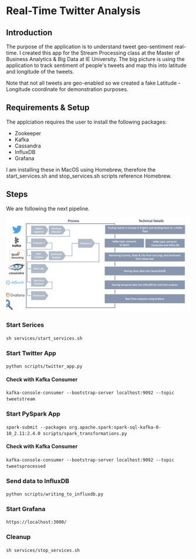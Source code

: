 # Real-Time Twitter Analysis
## Introduction
The purpose of the application is to understand tweet geo-sentiment real-time. I created this app for the Stream Processing class at the Master of Business Analytics & Big Data at IE University. The big picture is using the application to track sentiment of people's tweets and map this into latitude and longitude of the tweets.

Note that not all tweets are geo-enabled so we created a fake Latitude - Longitude coordinate for demonstration purposes.

## Requirements & Setup
The applciation requires the user to install the following packages:
- Zookeeper
- Kafka
- Cassandra
- InfluxDB
- Grafana

I am installing these in MacOS using Homebrew, therefore the start_services.sh and stop_services.sh scripts reference Homebrew. 



## Steps 
We are following the next pipeline.

![Pipeline](https://github.com/stealth-insights/realtime-geosentiment-analysis/blob/master/other/Screen%20Shot%202019-07-04%20at%2019.19.13.png)


### Start Serices
`sh services/start_services.sh`

### Start Twitter App
`python scripts/twitter_app.py`

#### Check with Kafka Consumer
`kafka-console-consumer --bootstrap-server localhost:9092 --topic tweetstream`

### Start PySpark App
`spark-submit --packages org.apache.spark:spark-sql-kafka-0-10_2.11:2.4.0 scripts/spark_transformations.py`

#### Check with Kafka Consumer
`kafka-console-consumer --bootstrap-server localhost:9092 --topic  tweetsprocessed`

### Send data to InfluxDB
`python scripts/writing_to_influxdb.py`

### Start Grafana
`https://localhost:3000/`

### Cleanup 
`sh services/stop_services.sh`



